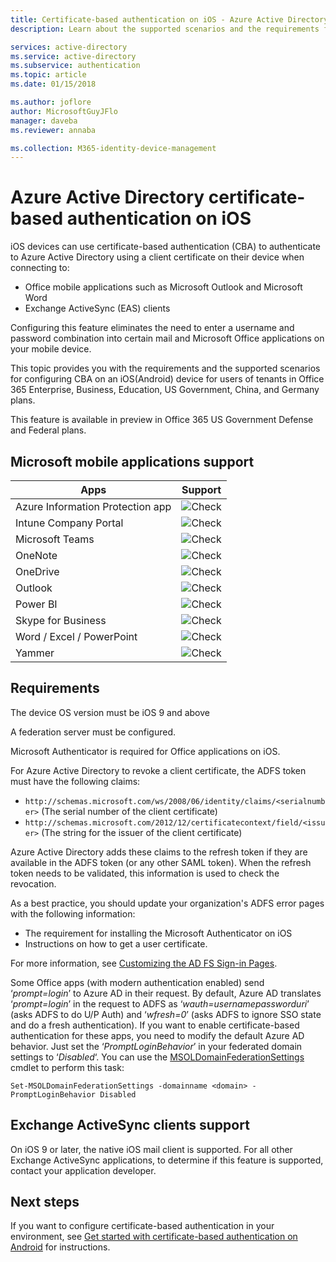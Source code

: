 ```yaml
---
title: Certificate-based authentication on iOS - Azure Active Directory
description: Learn about the supported scenarios and the requirements for configuring certificate-based authentication in solutions with iOS devices

services: active-directory
ms.service: active-directory
ms.subservice: authentication
ms.topic: article
ms.date: 01/15/2018

ms.author: joflore
author: MicrosoftGuyJFlo
manager: daveba
ms.reviewer: annaba

ms.collection: M365-identity-device-management
---
```

# Azure Active Directory certificate-based authentication on iOS

iOS devices can use certificate-based authentication (CBA) to authenticate to Azure Active Directory using a client certificate on their device when connecting to:

* Office mobile applications such as Microsoft Outlook and Microsoft Word
* Exchange ActiveSync (EAS) clients

Configuring this feature eliminates the need to enter a username and password combination into certain mail and Microsoft Office applications on your mobile device.

This topic provides you with the requirements and the supported scenarios for configuring CBA on an iOS(Android) device for users of tenants in Office 365 Enterprise, Business, Education, US Government, China, and Germany plans.

This feature is available in preview in Office 365 US Government Defense and Federal plans.

## Microsoft mobile applications support

| Apps | Support |
| --- | --- |
| Azure Information Protection app |![Check][1] |
| Intune Company Portal |![Check][1] |
| Microsoft Teams |![Check][1] |
| OneNote |![Check][1] |
| OneDrive |![Check][1] |
| Outlook |![Check][1] |
| Power BI |![Check][1] |
| Skype for Business |![Check][1] |
| Word / Excel / PowerPoint |![Check][1] |
| Yammer |![Check][1] |

## Requirements

The device OS version must be iOS 9 and above

A federation server must be configured.

Microsoft Authenticator is required for Office applications on iOS.

For Azure Active Directory to revoke a client certificate, the ADFS token must have the following claims:

* `http://schemas.microsoft.com/ws/2008/06/identity/claims/<serialnumber>`
  (The serial number of the client certificate)
* `http://schemas.microsoft.com/2012/12/certificatecontext/field/<issuer>`
  (The string for the issuer of the client certificate)

Azure Active Directory adds these claims to the refresh token if they are available in the ADFS token (or any other SAML token). When the refresh token needs to be validated, this information is used to check the revocation.

As a best practice, you should update your organization's ADFS error pages with the following information:

* The requirement for installing the Microsoft Authenticator on iOS
* Instructions on how to get a user certificate.

For more information, see [Customizing the AD FS Sign-in Pages](https://technet.microsoft.com/library/dn280950.aspx).

Some Office apps (with modern authentication enabled) send ‘*prompt=login*’ to Azure AD in their request. By default, Azure AD translates ‘*prompt=login*’ in the request to ADFS as ‘*wauth=usernamepassworduri*’ (asks ADFS to do U/P Auth) and ‘*wfresh=0*’ (asks ADFS to ignore SSO state and do a fresh authentication). If you want to enable certificate-based authentication for these apps, you need to modify the default Azure AD behavior. Just set the ‘*PromptLoginBehavior*’ in your federated domain settings to ‘*Disabled*‘.
You can use the [MSOLDomainFederationSettings](/powershell/module/msonline/set-msoldomainfederationsettings?view=azureadps-1.0) cmdlet to perform this task:

`Set-MSOLDomainFederationSettings -domainname <domain> -PromptLoginBehavior Disabled`

## Exchange ActiveSync clients support

On iOS 9 or later, the native iOS mail client is supported. For all other Exchange ActiveSync applications, to determine if this feature is supported, contact your application developer.

## Next steps

If you want to configure certificate-based authentication in your environment, see [Get started with certificate-based authentication on Android](../authentication/active-directory-certificate-based-authentication-get-started.md) for instructions.

<!--Image references-->
[1]: ./media/active-directory-certificate-based-authentication-ios/ic195031.png
